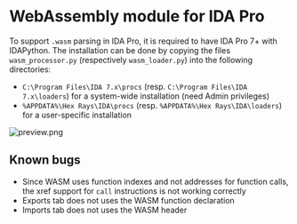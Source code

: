 # WebAssembly module for IDA Pro #

To support `.wasm` parsing in IDA Pro, it is required to have IDA Pro 7+ with IDAPython. The installation can be done by copying the files
`wasm_processor.py` (respectively `wasm_loader.py`) into the following directories:

 - `C:\Program Files\IDA 7.x\procs` (resp. `C:\Program Files\IDA 7.x\loaders`)  for a system-wide installation (need Admin privileges)
 - `%APPDATA%\Hex Rays\IDA\procs` (resp. `%APPDATA%\Hex Rays\IDA\loaders`)  for a user-specific installation

![preview.png](https://i.imgur.com/ROf2pXM.png)


## Known bugs ##

 - Since WASM uses function indexes and not addresses for function calls, the xref support for `call` instructions is not working correctly
 - Exports tab does not uses the WASM function declaration
 - Imports tab does not uses the WASM header

